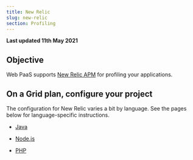 ```yaml
---
title: New Relic
slug: new-relic
section: Profiling
---
```


**Last updated 11th May 2021**


## Objective  

Web PaaS supports [New Relic APM](https://newrelic.com/products/application-monitoring) for profiling your applications.


## On a Grid plan, configure your project

The configuration for New Relic varies a bit by language. See the pages below for language-specific instructions.

- [Java](java)

- [Node.js](nodejs)

- [PHP](php)


